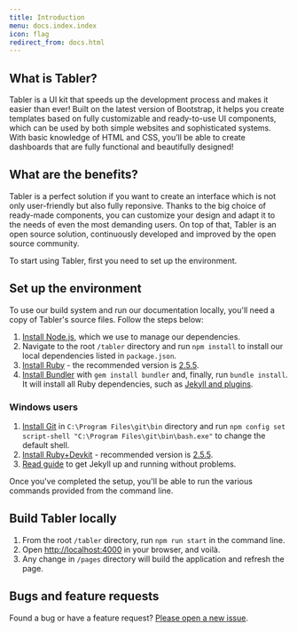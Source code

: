 ```yaml
---
title: Introduction
menu: docs.index.index
icon: flag
redirect_from: docs.html
---
```


## What is Tabler?

Tabler is a UI kit that speeds up the development process and makes it easier than ever! Built on the latest version of Bootstrap, it helps you create templates based on fully customizable and ready-to-use UI components, which can be used by both simple websites and sophisticated systems. With basic knowledge of HTML and CSS, you’ll be able to create dashboards that are fully functional and beautifully designed!


## What are the benefits?

Tabler is a perfect solution if you want to create an interface which is not only user-friendly but also fully reponsive. Thanks to the big choice of ready-made components, you can customize your design and adapt it to the needs of even the most demanding users. On top of that, Tabler is an open source solution, continuously developed and improved by the open source community. 

To start using Tabler, first you need to set up the environment.


## Set up the environment

To use our build system and run our documentation locally, you'll need a copy of Tabler's source files. Follow the steps below:

1. [Install Node.js](https://nodejs.org/download/), which we use to manage our dependencies.
2. Navigate to the root `/tabler` directory and run `npm install` to install our local dependencies listed in `package.json`.
3. [Install Ruby](https://ruby-lang.org/en/documentation/installation/) - the recommended version is [2.5.5](https://cache.ruby-lang.org/pub/ruby/2.5/ruby-2.5.5.tar.gz).
4. [Install Bundler](https://bundler.io) with `gem install bundler` and, finally, run `bundle install`. It will install all Ruby dependencies, such as [Jekyll and plugins](https://jekyllrb.com).
   
### Windows users
1. [Install Git](https://git-scm.com/download/win) in `C:\Program Files\git\bin` directory and run `npm config set script-shell "C:\Program Files\git\bin\bash.exe"` to change the default shell.
2. [Install Ruby+Devkit](https://rubyinstaller.org/downloads/) - recommended version is [2.5.5](https://github.com/oneclick/rubyinstaller2/releases/download/RubyInstaller-2.5.5-1/rubyinstaller-devkit-2.5.5-1-x86.exe).
3. [Read guide](https://jekyllrb.com/docs/installation/windows/) to get Jekyll up and running without problems.
  
Once you've completed the setup, you'll be able to run the various commands provided from the command line.

## Build Tabler locally

1. From the root `/tabler` directory, run `npm run start` in the command line.
2. Open [http://localhost:4000](http://localhost:4000) in your browser, and voilà.
3. Any change in `/pages` directory will build the application and refresh the page.


## Bugs and feature requests

Found a bug or have a feature request? [Please open a new issue](https://github.com/tabler/tabler/issues/new).
